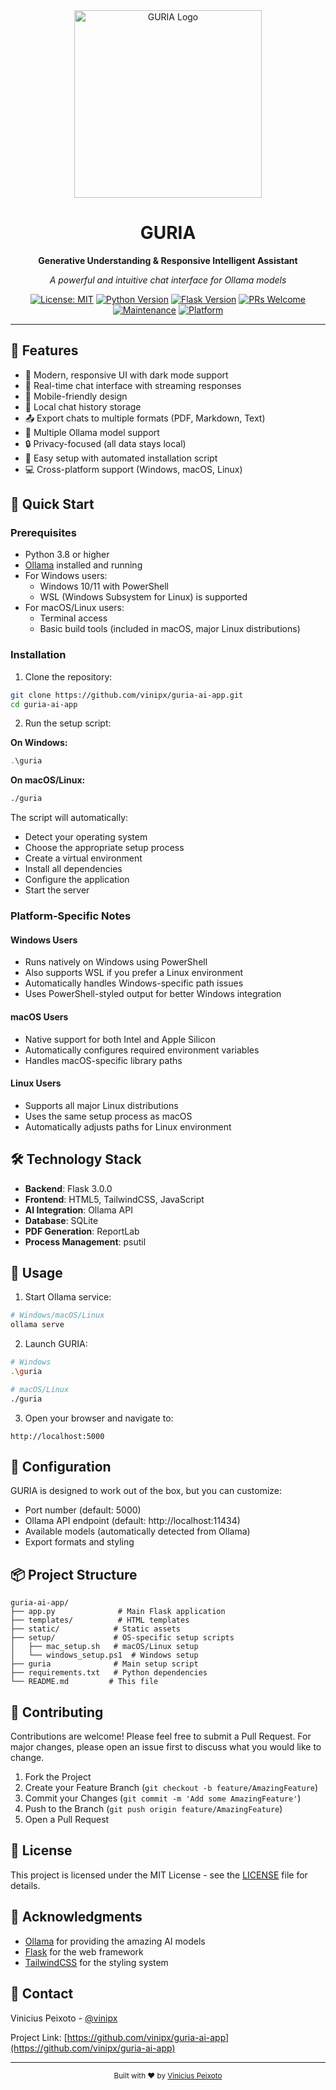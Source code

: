 <div align="center">
  <img src="static/images/guria-logo.png" alt="GURIA Logo" width="300"/>
  <h1>GURIA</h1>
  <p><strong>Generative Understanding & Responsive Intelligent Assistant</strong></p>
  <p><i>A powerful and intuitive chat interface for Ollama models</i></p>

  [![License: MIT](https://img.shields.io/badge/License-MIT-yellow.svg)](https://opensource.org/licenses/MIT)
  [![Python Version](https://img.shields.io/badge/python-3.8%2B-blue)](https://www.python.org/downloads/)
  [![Flask Version](https://img.shields.io/badge/flask-3.0.0-green)](https://flask.palletsprojects.com/)
  [![PRs Welcome](https://img.shields.io/badge/PRs-welcome-brightgreen.svg)](http://makeapullrequest.com)
  [![Maintenance](https://img.shields.io/badge/Maintained%3F-yes-green.svg)](https://github.com/vinipx/guria-ai-app/graphs/commit-activity)
  [![Platform](https://img.shields.io/badge/platform-windows%20|%20macos%20|%20linux-lightgrey)](https://github.com/vinipx/guria-ai-app)
</div>

---

## 🌟 Features

- 🎨 Modern, responsive UI with dark mode support
- 🔄 Real-time chat interface with streaming responses
- 📱 Mobile-friendly design
- 💾 Local chat history storage
- 📤 Export chats to multiple formats (PDF, Markdown, Text)
- 🎯 Multiple Ollama model support
- 🔒 Privacy-focused (all data stays local)
- 🚀 Easy setup with automated installation script
- 💻 Cross-platform support (Windows, macOS, Linux)

## 🚀 Quick Start

### Prerequisites

- Python 3.8 or higher
- [Ollama](https://ollama.ai/) installed and running
- For Windows users:
  - Windows 10/11 with PowerShell
  - WSL (Windows Subsystem for Linux) is supported
- For macOS/Linux users:
  - Terminal access
  - Basic build tools (included in macOS, major Linux distributions)

### Installation

1. Clone the repository:
```bash
git clone https://github.com/vinipx/guria-ai-app.git
cd guria-ai-app
```

2. Run the setup script:

**On Windows:**
```powershell
.\guria
```

**On macOS/Linux:**
```bash
./guria
```

The script will automatically:
- Detect your operating system
- Choose the appropriate setup process
- Create a virtual environment
- Install all dependencies
- Configure the application
- Start the server

### Platform-Specific Notes

#### Windows Users
- Runs natively on Windows using PowerShell
- Also supports WSL if you prefer a Linux environment
- Automatically handles Windows-specific path issues
- Uses PowerShell-styled output for better Windows integration

#### macOS Users
- Native support for both Intel and Apple Silicon
- Automatically configures required environment variables
- Handles macOS-specific library paths

#### Linux Users
- Supports all major Linux distributions
- Uses the same setup process as macOS
- Automatically adjusts paths for Linux environment

## 🛠️ Technology Stack

- **Backend**: Flask 3.0.0
- **Frontend**: HTML5, TailwindCSS, JavaScript
- **AI Integration**: Ollama API
- **Database**: SQLite
- **PDF Generation**: ReportLab
- **Process Management**: psutil

## 🎯 Usage

1. Start Ollama service:
```bash
# Windows/macOS/Linux
ollama serve
```

2. Launch GURIA:
```bash
# Windows
.\guria

# macOS/Linux
./guria
```

3. Open your browser and navigate to:
```
http://localhost:5000
```

## 🔧 Configuration

GURIA is designed to work out of the box, but you can customize:

- Port number (default: 5000)
- Ollama API endpoint (default: http://localhost:11434)
- Available models (automatically detected from Ollama)
- Export formats and styling

## 📦 Project Structure

```
guria-ai-app/
├── app.py              # Main Flask application
├── templates/          # HTML templates
├── static/            # Static assets
├── setup/             # OS-specific setup scripts
│   ├── mac_setup.sh   # macOS/Linux setup
│   └── windows_setup.ps1  # Windows setup
├── guria              # Main setup script
├── requirements.txt   # Python dependencies
└── README.md         # This file
```

## 🤝 Contributing

Contributions are welcome! Please feel free to submit a Pull Request. For major changes, please open an issue first to discuss what you would like to change.

1. Fork the Project
2. Create your Feature Branch (`git checkout -b feature/AmazingFeature`)
3. Commit your Changes (`git commit -m 'Add some AmazingFeature'`)
4. Push to the Branch (`git push origin feature/AmazingFeature`)
5. Open a Pull Request

## 📝 License

This project is licensed under the MIT License - see the [LICENSE](LICENSE) file for details.

## 🙏 Acknowledgments

- [Ollama](https://ollama.ai/) for providing the amazing AI models
- [Flask](https://flask.palletsprojects.com/) for the web framework
- [TailwindCSS](https://tailwindcss.com/) for the styling system

## 📧 Contact

Vinicius Peixoto - [@vinipx](https://github.com/vinipx)

Project Link: [https://github.com/vinipx/guria-ai-app](https://github.com/vinipx/guria-ai-app)

---

<div align="center">
  <sub>Built with ❤️ by <a href="https://github.com/vinipx">Vinicius Peixoto</a></sub>
</div>
